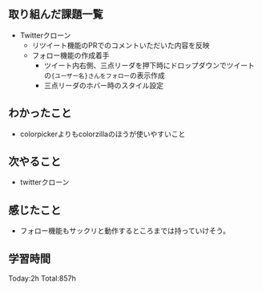 ## 取り組んだ課題一覧
- Twitterクローン
  - リツイート機能のPRでのコメントいただいた内容を反映
  - フォロー機能の作成着手
    - ツイート内右側、三点リーダを押下時にドロップダウンでツイートの`{ユーザー名}さんをフォロー`の表示作成
    - 三点リーダのホバー時のスタイル設定

## わかったこと
- colorpickerよりもcolorzillaのほうが使いやすいこと

## 次やること
- twitterクローン　

## 感じたこと
- フォロー機能もサックリと動作するところまでは持っていけそう。
  
## 学習時間
Today:2h
Total:857h
